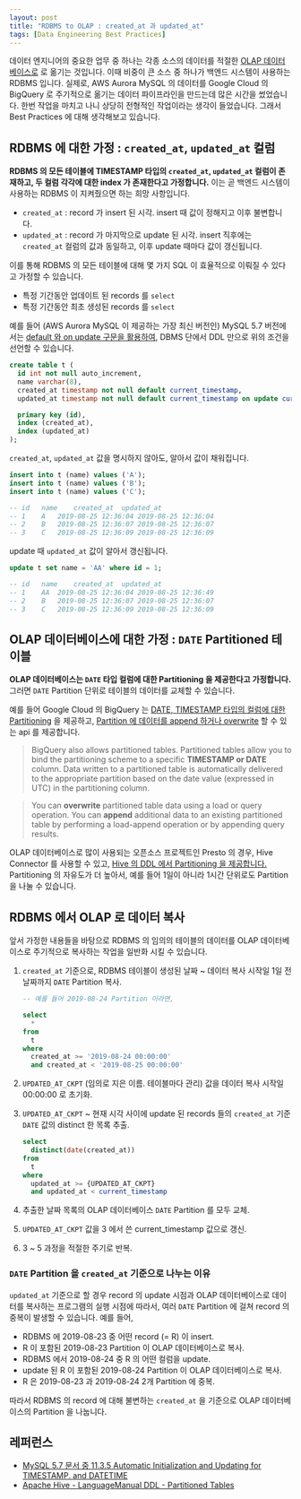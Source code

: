 ```yaml
---
layout: post
title: "RDBMS to OLAP : created_at 과 updated_at"
tags: [Data Engineering Best Practices]
---
```


데이터 엔지니어의 중요한 업무 중 하나는 각종 소스의 데이터를 적절한 [OLAP 데이터베이스로](https://en.wikipedia.org/wiki/Online_analytical_processing) 로 옮기는 것입니다. 이때 비중이 큰 소스 중 하나가 백엔드 시스템이 사용하는 RDBMS 입니다. 실제로, AWS Aurora MySQL 의 데이터를 Google Cloud 의 BigQuery 로 주기적으로 옮기는 데이터 파이프라인을 만드는데 많은 시간을 썼었습니다. 한번 작업을 마치고 나니 상당히 전형적인 작업이라는 생각이 들었습니다. 그래서 Best Practices 에 대해 생각해보고 있습니다.

## RDBMS 에 대한 가정 : `created_at`, `updated_at` 컬럼

**RDBMS 의 모든 테이블에 TIMESTAMP 타입의 `created_at`, `updated_at` 컬럼이 존재하고, 두 컬럼 각각에 대한 index 가 존재한다고 가정합니다.** 이는 곧 백엔드 시스템이 사용하는 RDBMS 이 지켜줬으면 하는 희망 사항입니다.

- `created_at` : record 가 insert 된 시각. insert 때 값이 정해지고 이후 불변합니다.
- `updated_at` : record 가 마지막으로 update 된 시각. insert 직후에는 `created_at` 컬럼의 값과 동일하고, 이후 update 때마다 값이 갱신됩니다.

이를 통해 RDBMS 의 모든 테이블에 대해 몇 가지 SQL 이 효율적으로 이뤄질 수 있다고 가정할 수 있습니다.

- 특정 기간동안 업데이트 된 records 를 `select`
- 특정 기간동안 최초 생성된 records 를 `select`

예를 들어 (AWS Aurora MySQL 이 제공하는 가장 최신 버전인) MySQL 5.7 버전에서는 [default 와 on update 구문을 활용하여](https://dev.mysql.com/doc/refman/5.7/en/timestamp-initialization.html), DBMS 단에서 DDL 만으로 위의 조건을 선언할 수 있습니다.

```sql
create table t (
  id int not null auto_increment,
  name varchar(8),
  created_at timestamp not null default current_timestamp,
  updated_at timestamp not null default current_timestamp on update current_timestamp,

  primary key (id),
  index (created_at),
  index (updated_at)  
);
```

`created_at`, `updated_at` 값을 명시하지 않아도, 알아서 값이 채워집니다.

```sql
insert into t (name) values ('A');
insert into t (name) values ('B');
insert into t (name) values ('C');

-- id	name	created_at	updated_at
-- 1	A	2019-08-25 12:36:04	2019-08-25 12:36:04
-- 2	B	2019-08-25 12:36:07	2019-08-25 12:36:07
-- 3	C	2019-08-25 12:36:09	2019-08-25 12:36:09
```

update 때 `updated_at` 값이 알아서 갱신됩니다.

```sql
update t set name = 'AA' where id = 1;

-- id	name	created_at	updated_at
-- 1	AA	2019-08-25 12:36:04	2019-08-25 12:36:49
-- 2	B	2019-08-25 12:36:07	2019-08-25 12:36:07
-- 3	C	2019-08-25 12:36:09	2019-08-25 12:36:09
```

## OLAP 데이터베이스에 대한 가정 : `DATE` Partitioned 테이블

**OLAP 데이터베이스는 `DATE` 타입 컬럼에 대한 Partitioning 을 제공한다고 가정합니다.** 그러면 `DATE` Partition 단위로 테이블의 데이터를 교체할 수 있습니다.

예를 들어 Google Cloud 의 BigQuery 는 [DATE, TIMESTAMP 타입의 컬럼에 대한 Partitioning](https://cloud.google.com/bigquery/docs/partitioned-tables#partitioned_tables) 을 제공하고, [Partition 에 데이터를 append 하거나 overwrite](https://cloud.google.com/bigquery/docs/managing-partitioned-table-data#append-overwrite) 할 수 있는 api 를 제공합니다.

> BigQuery also allows partitioned tables. Partitioned tables allow you to bind the partitioning scheme to a specific **TIMESTAMP or DATE** column. Data written to a partitioned table is automatically delivered to the appropriate partition based on the date value (expressed in UTC) in the partitioning column.

> You can **overwrite** partitioned table data using a load or query operation. You can **append** additional data to an existing partitioned table by performing a load-append operation or by appending query results.

OLAP 데이터베이스로 많이 사용되는 오픈소스 프로젝트인 Presto 의 경우, Hive Connector 를 사용할 수 있고, [Hive 의 DDL 에서 Partitioning 을 제공합니다.](https://cwiki.apache.org/confluence/display/Hive/LanguageManual+DDL#LanguageManualDDL-PartitionedTables) Partitioning 의 자유도가 더 높아서, 예를 들어 1일이 아니라 1시간 단위로도 Partition 을 나눌 수 있습니다.

## RDBMS 에서 OLAP 로 데이터 복사

앞서 가정한 내용들을 바탕으로 RDBMS 의 임의의 테이블의 데이터를 OLAP 데이터베이스로 주기적으로 복사하는 작업을 일반화 시킬 수 있습니다.

1. `created_at` 기준으로, RDBMS 테이블이 생성된 날짜 ~ 데이터 복사 시작일 1일 전 날짜까지 `DATE` Partition 복사.

    ```sql
    -- 예를 들어 2019-08-24 Partition 이라면,
    
    select 
      * 
    from
      t 
    where
      created_at >= '2019-08-24 00:00:00' 
      and created_at < '2019-08-25 00:00:00'
    ```

2. `UPDATED_AT_CKPT` (임의로 지은 이름. 테이블마다 관리) 값을 데이터 복사 시작일 00:00:00 로 초기화.
3. `UPDATED_AT_CKPT` ~ 현재 시각 사이에 update 된 records 들의 `created_at` 기준 `DATE` 값의 distinct 한 목록 추출.

    ```sql
    select
      distinct(date(created_at))
    from
      t
    where
      updated_at >= {UPDATED_AT_CKPT}
      and updated_at < current_timestamp
    ```
4. 추출한 날짜 목록의 OLAP 데이터베이스 `DATE` Partition 를 모두 교체.
5. `UPDATED_AT_CKPT` 값을 3 에서 쓴 current_timestamp 값으로 갱신.
6. 3 ~ 5 과정을 적절한 주기로 반복.

### `DATE` Partition 을 `created_at` 기준으로 나누는 이유

`updated_at` 기준으로 할 경우 record 의 update 시점과 OLAP 데이터베이스로 데이터를 복사하는 프로그램의 실행 시점에 따라서, 여러 `DATE` Partition 에 걸쳐 record 의 중복이 발생할 수 있습니다. 예를 들어,

- RDBMS 에 2019-08-23 중 어떤 record (= R) 이 insert.
- R 이 포함된 2019-08-23 Partition 이 OLAP 데이터베이스로 복사.
- RDBMS 에서 2019-08-24 중 R 의 어떤 컬럼을 update.
- update 된 R 이 포함된 2019-08-24 Partition 이 OLAP 데이터베이스로 복사.
- R 은 2019-08-23 과 2019-08-24 2개 Partition 에 중복.

따라서 RDBMS 의 record 에 대해 불변하는 `created_at` 을 기준으로 OLAP 데이터베이스의 Partition 을 나눕니다.

## 레퍼런스

- [MySQL 5.7 문서 중 11.3.5 Automatic Initialization and Updating for TIMESTAMP. and DATETIME](https://dev.mysql.com/doc/refman/5.7/en/timestamp-initialization.html)
- [Apache Hive - LanguageManual DDL - Partitioned Tables](https://cwiki.apache.org/confluence/display/Hive/LanguageManual+DDL#LanguageManualDDL-PartitionedTables)
